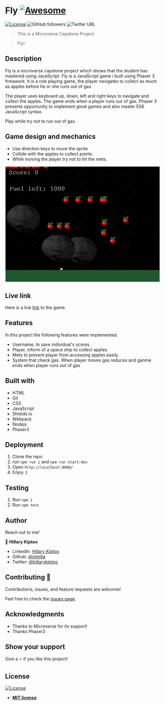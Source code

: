 # Fly [![Awesome](https://cdn.rawgit.com/sindresorhus/awesome/d7305f38d29fed78fa85652e3a63e154dd8e8829/media/badge.svg)](https://github.com/imhilla/Fly)

[![License](https://img.shields.io/badge/License-MIT-green.svg)]()
![GitHub followers](https://img.shields.io/github/followers/imhilla?label=imhilla&style=social)
![Twitter URL](https://img.shields.io/twitter/follow/hillarykiptoo_?label=Follow&style=social)

> This is a Microverse Capstone Project

> Fly!

## Description

Fly is a microverse capstone project which shows that the student has mastered using JavaScript. Fly is a JavaScript game i built using Phaser 3 frmawork. It is a role playing game, the player navigates to collect as much as apples before he or she runs out of gas.

The player uses keyboard up, down, left and right keys to navigate and collect the apples. The game ends when a player runs out of gas. Phaser 3 presents opportunity to implement great games and also master ES6 JavaScript syntax.

Play while try not to run out of gas.

## Game design and mechanics

- Use direction keys to move the sprite
- Collide with the apples to collect points.
- While moving the player try not to hit the mets.

<img src="./screenshot.PNG" alt="">

## Live link

Here is a live <a href="https://fly-game.herokuapp.com/">link</a> to the game.

## Features

In this project the following features were implemented.

- Username, to save individual's scores.
- Player, inform of a space ship to collect apples.
- Mets to prevent player from accessing apples easily.
- System that check gas. When player moves gas reduces and ganme ends when player runs out of gas

## Built with

- HTML
- Git
- CSS
- JavaScript
- Shields.io
- Webpack
- Nodejs
- Phaser3

## Deployment

1. Clone the repo
2. run `npm run i` and `npm run start:dev`
3. Open `http://localhost:8080/`
4. Enjoy :)

## Testing

1. Run `npm i`
2. Run `npm test`

## Author

Reach out to me!

👤 **Hillary Kiptoo**

- LinkedIn: [Hillary Kiptoo](https://www.linkedin.com/in/hillarykiptoo)
- Github: [@imhilla](https://github.com/imhilla)
- Twitter: [@hillarykiptoo](https://twitter.com/hillarykiptoo_)

## Contributing 🤝

Contributions, issues, and feature requests are welcome!

Feel free to check the [issues page](https://github.com/imhilla/Fly/issues).

## Acknowledgments

- Thanks to Microverse for its support!
- Thanks Phaser3

## Show your support

Give a ⭐️ if you like this project!

## License

[![License](http://img.shields.io/:license-mit-blue.svg?style=flat-square)](http://badges.mit-license.org)

- **[MIT license](http://opensource.org/licenses/mit-license.php)**
